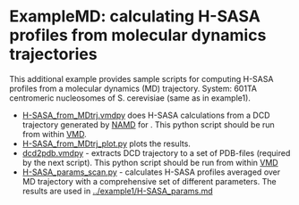 # ExampleMD: calculating H-SASA profiles from molecular dynamics trajectories

This additional example provides sample scripts for computing H-SASA profiles from a molecular dynamics (MD) trajectory.
System: 601TA centromeric nucleosomes of S. cerevisiae (same as in example1).

- [H-SASA_from_MDtrj.vmdpy](H-SASA_from_MDtrj.vmdpy) does H-SASA calculations from a DCD trajectory generated by [NAMD](http://www.ks.uiuc.edu/Research/namd/) for . This python script should be run from within [VMD](http://www.ks.uiuc.edu/Research/vmd/).
- [H-SASA_from_MDtrj_plot.py](H-SASA_from_MDtrj_plot.py) plots the results.
- [dcd2pdb.vmdpy](dcd2pdb.vmdpy) - extracts DCD trajectory to a set of PDB-files (required by the next script). This python script should be run from within [VMD](http://www.ks.uiuc.edu/Research/vmd/)
- [H-SASA_params_scan.py](H-SASA_params_scan.py) - calculates H-SASA profiles averaged over MD trajectory with a comprehensive set of different parameters. The results are used in [../example1/H-SASA_params.md](../example1/H-SASA_params.md)